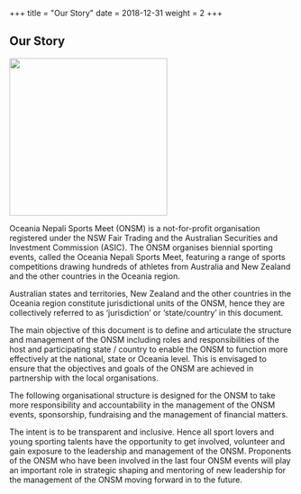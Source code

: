 +++
title = "Our Story"
date = 2018-12-31
weight = 2
+++

## Our Story
<img class="img-thumbnail float-left mr-3" src="../img/onsm-logo-bg-red.jpg" width=280>

Oceania Nepali Sports Meet (ONSM) is a not-for-profit organisation registered under the NSW Fair Trading and the
Australian Securities and Investment Commission (ASIC). The ONSM organises biennial sporting events, called the
Oceania Nepali Sports Meet, featuring a range of sports competitions drawing hundreds of athletes from Australia
and New Zealand and the other countries in the Oceania region.

Australian states and territories, New Zealand and the other countries in the Oceania region constitute jurisdictional
units of the ONSM, hence they are collectively referred to as ‘jurisdiction’ or ‘state/country’ in this document.

The main objective of this document is to define and articulate the structure and management of the ONSM
including roles and responsibilities of the host and participating state / country to enable the ONSM to function
more effectively at the national, state or Oceania level. This is envisaged to ensure that the objectives and goals of
the ONSM are achieved in partnership with the local organisations.

The following organisational structure is designed for the ONSM to take more responsibility and accountability in
the management of the ONSM events, sponsorship, fundraising and the management of financial matters.

The intent is to be transparent and inclusive. Hence all sport lovers and young sporting talents have the
opportunity to get involved, volunteer and gain exposure to the leadership and management of the ONSM.
Proponents of the ONSM who have been involved in the last four ONSM events will play an important role in
strategic shaping and mentoring of new leadership for the management of the ONSM moving forward in to the
future.